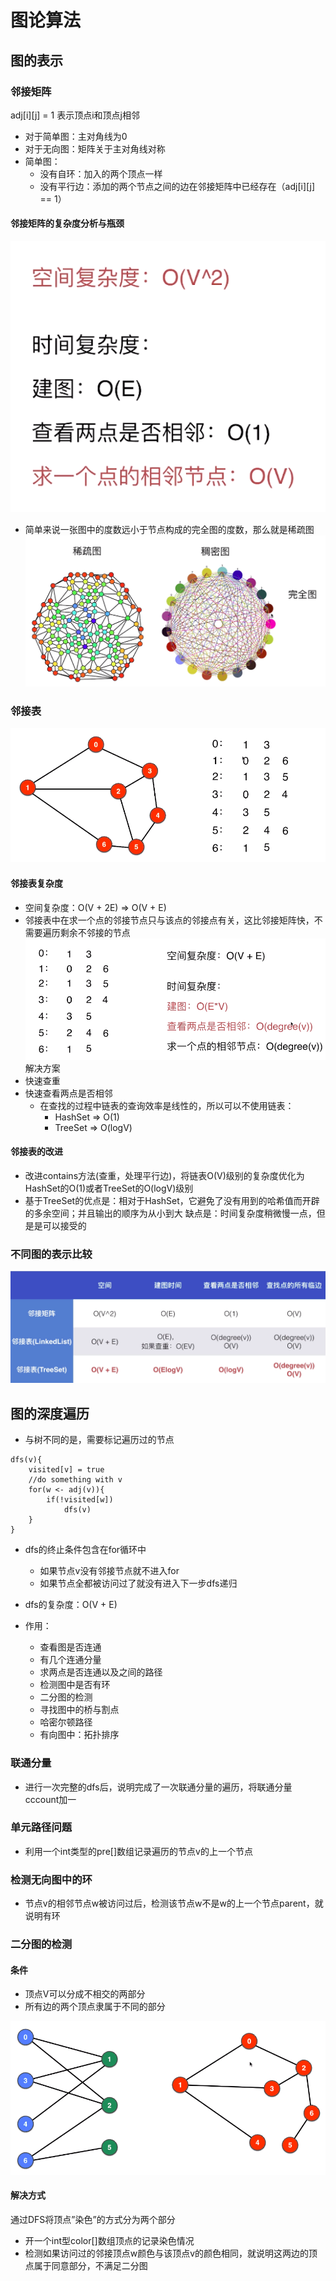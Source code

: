 # 图论算法

## 图的表示
### 邻接矩阵
adj[i][j] = 1 表示顶点i和顶点j相邻
- 对于简单图：主对角线为0
- 对于无向图：矩阵关于主对角线对称
- 简单图：
	- 没有自环：加入的两个顶点一样
	- 没有平行边：添加的两个节点之间的边在邻接矩阵中已经存在（adj[i][j] == 1）
#### 邻接矩阵的复杂度分析与瓶颈
![Alt text](邻接矩阵的复杂度分析与瓶颈.png)

- 简单来说一张图中的度数远小于节点构成的完全图的度数，那么就是稀疏图
![Alt text](稀疏图和稠密图.png)

### 邻接表

![Alt text](邻接表.png)

#### 邻接表复杂度
- 空间复杂度：O(V + 2E) => O(V + E)
- 邻接表中在求一个点的邻接节点只与该点的邻接点有关，这比邻接矩阵快，不需要遍历剩余不邻接的节点 
![Alt text](邻接表复杂度.png)
解决方案
- 快速查重
- 快速查看两点是否相邻
	- 在查找的过程中链表的查询效率是线性的，所以可以不使用链表：
		- HashSet => O(1)
		- TreeSet => O(logV)
		
#### 邻接表的改进
- 改进contains方法(查重，处理平行边)，将链表O(V)级别的复杂度优化为HashSet的O(1)或者TreeSet的O(logV)级别
- 基于TreeSet的优点是：相对于HashSet，它避免了没有用到的哈希值而开辟的多余空间；并且输出的顺序为从小到大
    缺点是：时间复杂度稍微慢一点，但是是可以接受的

### 不同图的表示比较
![Alt text](不同图的表示比较.png)

## 图的深度遍历
- 与树不同的是，需要标记遍历过的节点
```
dfs(v){
    visited[v] = true
    //do something with v
    for(w <- adj(v)){
        if(!visited[w])
            dfs(v)
    }
}
```
- dfs的终止条件包含在for循环中
    - 如果节点v没有邻接节点就不进入for
    - 如果节点全都被访问过了就没有进入下一步dfs递归
    
- dfs的复杂度：O(V + E)

- 作用：
    - 查看图是否连通
    - 有几个连通分量
    - 求两点是否连通以及之间的路径
    - 检测图中是否有环
    - 二分图的检测
    - 寻找图中的桥与割点
    - 哈密尔顿路径
    - 有向图中：拓扑排序
   
### 联通分量
- 进行一次完整的dfs后，说明完成了一次联通分量的遍历，将联通分量cccount加一

### 单元路径问题
- 利用一个int类型的pre[]数组记录遍历的节点v的上一个节点
    
### 检测无向图中的环
- 节点v的相邻节点w被访问过后，检测该节点w不是w的上一个节点parent，就说明有环

### 二分图的检测
#### 条件
- 顶点V可以分成不相交的两部分
- 所有边的两个顶点隶属于不同的部分

![Alt text](二分图.png)

#### 解决方式
通过DFS将顶点”染色”的方式分为两个部分
- 开一个int型color[]数组顶点的记录染色情况
- 检测如果访问过的邻接顶点w颜色与该顶点v的颜色相同，就说明这两边的顶点属于同意部分，不满足二分图
